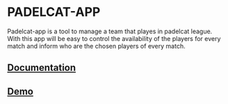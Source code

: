 # PADELCAT-APP

Padelcat-app is a tool to manage a team that playes in padelcat league. With this app will be easy to control the availability of the players for every match and inform who are the chosen players of every match.

## [Documentation](padelcat-doc/README.md)


## [Demo](http://padelcatapp.surge.sh/home)




